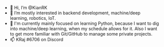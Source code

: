 - 👋 Hi, I’m @KianRK
- 👀 I’m mostly interested in backend development, machine/deep learning, robotics, IoT.
- 🌱 I'm currently mainly focused on learning Python, because I want to dig into machine/deep learning, when my schedule allows for it. Also I want to get more familiar with Git/GitHub to manage some private projects.
- 📫 KRaj #6706 on Discord

<!---
KianRK/KianRK is a ✨ special ✨ repository because its `README.md` (this file) appears on your GitHub profile.
You can click the Preview link to take a look at your changes.
--->
